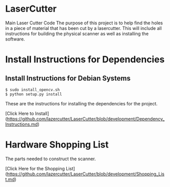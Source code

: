 # LaserCutter
Main Laser Cutter Code
The purpose of this project is to help find the holes in a piece of material that has been cut by a lasercutter.
This will include all instructions for building the physical scanner as well as installing the software.

# Install Instructions for Dependencies
## Install Instructions for Debian Systems
```
$ sudo install_opencv.sh
$ python setup.py install
```

These are the instructions for installing the dependencies for the project.

[Click Here to Install] (https://github.com/lazercutter/LaserCutter/blob/development/Dependency_Instructions.md)

# Hardware Shopping List
The parts needed to construct the scanner.

[Click Here for the Shopping List] (https://github.com/lazercutter/LaserCutter/blob/development/Shopping_List.md)

